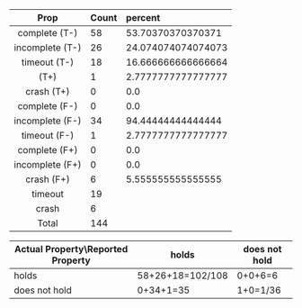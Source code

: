 
| Prop | Count | percent |
|:----:|:------|:--|
|complete   (T-)|58| 53.70370370370371 |
|incomplete (T-)|26|24.074074074074073 |
|timeout    (T-)|18|16.666666666666664 |
|           (T+)|1|2.7777777777777777 |
|crash      (T+)|0|0.0 |
|complete   (F-)|0|0.0 |
|incomplete (F-)|34|94.44444444444444 |
|timeout    (F-)|1|2.7777777777777777 |
|complete   (F+)|0|0.0 |
|incomplete (F+)|0|0.0 |
|crash      (F+)|6|5.555555555555555 |
|timeout        |19| |
|crash          |6| |
|Total          |144| |

| Actual Property\Reported Property | holds | does not hold |
|------------------------------------|-------|---------------|
| holds | 58+26+18=102/108 | 0+0+6=6 |
| does not hold | 0+34+1=35 | 1+0=1/36 |

